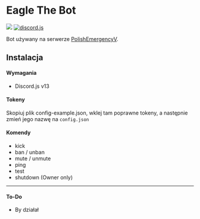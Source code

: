 # Eagle The Bot

<a href="https://discord.gg/kYnKgf4na2">
    <img src="https://img.shields.io/discord/531961175114645534?color=7289DA&label=Discord&logo=discord"/></a>
<a href="https://www.npmjs.com/package/discord.js">
    <img src="https://img.shields.io/badge/discord.js-v13.0.0-blue" alt="discord.js" /></a>

Bot używany na serwerze [PolishEmergencyV](https://discord.gg/kYnKgf4na2).

## Instalacja
#### **Wymagania**
- Discord.js v13

#### **Tokeny**
Skopiuj plik config-example.json, wklej tam poprawne tokeny, a następnie zmień jego nazwę na `config.json`

#### **Komendy**
- kick
- ban / unban
- mute / unmute
- ping
- test
- shutdown (Owner only)
---

#### To-Do
- By działał


